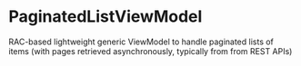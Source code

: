 # PaginatedListViewModel
RAC-based lightweight generic ViewModel to handle paginated lists of items (with pages retrieved asynchronously, typically from from REST APIs)
